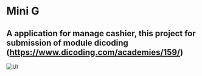 # Mini G

## A application for manage cashier, this project for submission of module dicoding (https://www.dicoding.com/academies/159/)

![UI](https://raw.githubusercontent.com/dwidev/mini_g/main/.github/assets/ui-for-readme.png)

